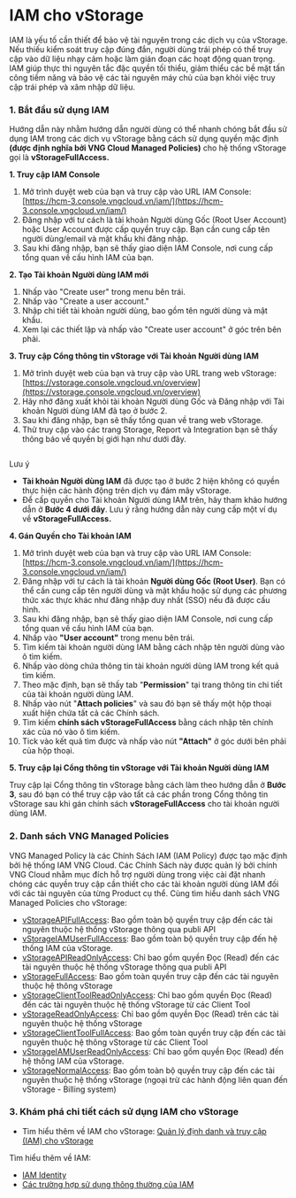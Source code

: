 # IAM cho vStorage

IAM là yếu tố cần thiết để bảo vệ tài nguyên trong các dịch vụ của vStorage. Nếu thiếu kiểm soát truy cập đúng đắn, người dùng trái phép có thể truy cập vào dữ liệu nhạy cảm hoặc làm gián đoạn các hoạt động quan trọng. IAM giúp thực thi nguyên tắc đặc quyền tối thiểu, giảm thiểu các bề mặt tấn công tiềm năng và bảo vệ các tài nguyên máy chủ của bạn khỏi việc truy cập trái phép và xâm nhập dữ liệu.

### **1. Bắt đầu sử dụng IAM** <a href="#iamforvstorage-1.batdausudungiam" id="iamforvstorage-1.batdausudungiam"></a>

Hướng dẫn này nhằm hướng dẫn người dùng có thể nhanh chóng bắt đầu sử dụng IAM trong các dịch vụ vStorage bằng cách sử dụng quyền mặc định **(được định nghĩa bởi VNG Cloud Managed Policies)** cho hệ thống vStorage gọi là **vStorageFullAccess.**

**1. Truy cập IAM Console**

1. Mở trình duyệt web của bạn và truy cập vào URL IAM Console: [https://hcm-3.console.vngcloud.vn/iam/](https://hcm-3.console.vngcloud.vn/iam/)
2. Đăng nhập với tư cách là tài khoản Người dùng Gốc (Root User Account) hoặc User Account được cấp quyền truy cập. Bạn cần cung cấp tên người dùng/email và mật khẩu khi đăng nhập.
3. Sau khi đăng nhập, bạn sẽ thấy giao diện IAM Console, nơi cung cấp tổng quan về cấu hình IAM của bạn.

**2. Tạo Tài khoản Người dùng IAM mới**

1. Nhấp vào "Create user" trong menu bên trái.
2. Nhấp vào "Create a user account."
3. Nhập chi tiết tài khoản người dùng, bao gồm tên người dùng và mật khẩu.
4. Xem lại các thiết lập và nhấp vào "Create user account" ở góc trên bên phải.

**3. Truy cập Cổng thông tin vStorage với Tài khoản Người dùng IAM**

1. Mở trình duyệt web của bạn và truy cập vào URL trang web vStorage: [https://vstorage.console.vngcloud.vn/overview](https://vstorage.console.vngcloud.vn/overview)
2. Hãy nhớ đăng xuất khỏi tài khoản Người dùng Gốc và Đăng nhập với Tài khoản Người dùng IAM đã tạo ở bước 2.
3. Sau khi đăng nhập, bạn sẽ thấy tổng quan về trang web vStorage.
4. Thử truy cập vào các trang Storage, Report và Integration bạn sẽ thấy thông báo về quyền bị giới hạn như dưới đây.

<figure><img src="https://docs.vngcloud.vn/download/attachments/59806586/image2023-8-1_16-51-34.png?version=1&#x26;modificationDate=1690883495000&#x26;api=v2" alt=""><figcaption></figcaption></figure>

Lưu ý

* **Tài khoản Người dùng IAM** đã được tạo ở bước 2 hiện không có quyền thực hiện các hành động trên dịch vụ đám mây vStorage.
* Để cấp quyền cho Tài khoản Người dùng IAM trên, hãy tham khảo hướng dẫn ở **Bước 4 dưới đây**. Lưu ý rằng hướng dẫn này cung cấp một ví dụ về **vStorageFullAccess.**

**4. Gán Quyền cho Tài khoản IAM**

1. Mở trình duyệt web của bạn và truy cập vào URL IAM Console: [https://hcm-3.console.vngcloud.vn/iam/](https://hcm-3.console.vngcloud.vn/iam/)
2. Đăng nhập với tư cách là tài khoản **Người dùng Gốc (Root User)**. Bạn có thể cần cung cấp tên người dùng và mật khẩu hoặc sử dụng các phương thức xác thực khác như đăng nhập duy nhất (SSO) nếu đã được cấu hình.
3. Sau khi đăng nhập, bạn sẽ thấy giao diện IAM Console, nơi cung cấp tổng quan về cấu hình IAM của bạn.
4. Nhấp vào **"User account"** trong menu bên trái.
5. Tìm kiếm tài khoản người dùng IAM bằng cách nhập tên người dùng vào ô tìm kiếm.
6. Nhấp vào dòng chứa thông tin tài khoản người dùng IAM trong kết quả tìm kiếm.
7. Theo mặc định, bạn sẽ thấy tab "**Permission**" tại trang thông tin chi tiết của tài khoản người dùng IAM.
8. Nhấp vào nút "**Attach policies**" và sau đó bạn sẽ thấy một hộp thoại xuất hiện chứa tất cả các Chính sách.
9. Tìm kiếm **chính sách vStorageFullAccess** bằng cách nhập tên chính xác của nó vào ô tìm kiếm.
10. Tick vào kết quả tìm được và nhấp vào nút **"Attach"** ở góc dưới bên phải của hộp thoại.

**5. Truy cập lại Cổng thông tin vStorage với Tài khoản Người dùng IAM**

Truy cập lại Cổng thông tin vStorage bằng cách làm theo hướng dẫn ở **Bước 3**, sau đó bạn có thể truy cập vào tất cả các phần trong Cổng thông tin vStorage sau khi gán chính sách **vStorageFullAccess** cho tài khoản người dùng IAM.

### **2. Danh sách VNG Managed Policies** <a href="#iamforvstorage-2.danhsachvngmanagedpolicies" id="iamforvstorage-2.danhsachvngmanagedpolicies"></a>

VNG Managed Policy là các Chính Sách IAM (IAM Policy) được tạo mặc định bởi hệ thống IAM VNG Cloud. Các Chính Sách này được quản lý bởi chính VNG Cloud nhằm mục đích hỗ trợ người dùng trong việc cài đặt nhanh chóng các quyền truy cập cần thiết cho các tài khoản người dùng IAM đối với các tài nguyên của từng Product cụ thể. Cùng tìm hiểu danh sách VNG Managed Policies cho vStorage:

* [vStorageAPIFullAccess](https://hcm-3.console.vngcloud.vn/iam/policies/d882a78f-c08b-4e33-991d-3b276723335c): Bao gồm toàn bộ quyền truy cập đến các tài nguyên thuộc hệ thống vStorage thông qua publi API
* [vStorageIAMUserFullAccess](https://hcm-3.console.vngcloud.vn/iam/policies/9d4e2ff8-3920-44df-a81d-058e19120161): Bao gồm toàn bộ quyền truy cập đến hệ thống IAM của vStorage.
* [vStorageAPIReadOnlyAccess](https://hcm-3.console.vngcloud.vn/iam/policies/3e1ee27d-f8bd-401a-8ab2-03a3d1fdf71e): Chỉ bao gồm quyền Đọc (Read) đến các tài nguyên thuộc hệ thống vStorage thông qua publi API
* [vStorageFullAccess](https://hcm-3.console.vngcloud.vn/iam/policies/6085cebd-17bf-4df6-b6d2-bb7c7769f1a0): Bao gồm toàn quyền truy cập đến các tài nguyên thuộc hệ thông vStorage
* [vStorageClientToolReadOnlyAccess](https://hcm-3.console.vngcloud.vn/iam/policies/000ef518-534e-4c39-890d-19d2f1a6ae9e): Chỉ bao gồm quyền Đọc (Read) đến các tài nguyên thuộc hệ thống vStorage từ các Client Tool
* [vStorageReadOnlyAccess](https://hcm-3.console.vngcloud.vn/iam/policies/17b31005-2760-4f6c-ac73-5953ec52ddfa): Chỉ bao gồm quyền Đọc (Read) trên các tài nguyên thuộc hệ thống vStorage
* [vStorageClientToolFullAccess](https://hcm-3.console.vngcloud.vn/iam/policies/b8500577-1e38-45ee-8049-0c1bef0f4e8b): Bao gồm toàn quyền truy cập đến các tài nguyên thuộc hệ thông vStorage từ các Client Tool
* [vStorageIAMUserReadOnlyAccess](https://hcm-3.console.vngcloud.vn/iam/policies/1617a48f-7c0a-4292-bab2-f341799ab309): Chỉ bao gồm quyền Đọc (Read) đến hệ thống IAM của vStorage.
* [vStorageNormalAccess](https://hcm-3.console.vngcloud.vn/iam/policies/0f5fe828-ab47-441d-a167-398b6d7a3577): Bao gồm toàn bộ quyền truy cập đến các tài nguyên thuộc hệ thống vStorage (ngoại trừ các hành động liên quan đến vStorage - Billing system)

### **3. Khám phá chi tiết cách sử dụng IAM cho vStorage** <a href="#iamforvstorage-3.khamphachitietcachsudungiamchovstorage" id="iamforvstorage-3.khamphachitietcachsudungiamchovstorage"></a>

* Tìm hiểu thêm về IAM cho vStorage: [Quản lý định danh và truy cập (IAM) cho vStorage](https://docs.vngcloud.vn/vng-cloud-document/v/vn/vstorage/object-storage/vstorage-hcm03/quan-ly-truy-cap)

Tìm hiểu thêm về IAM:

* [IAM Identity](../quan-ly-truy-cap-iam/)
* [Các trường hợp sử dụng thông thường của IAM](../ung-dung-pho-bien/)
